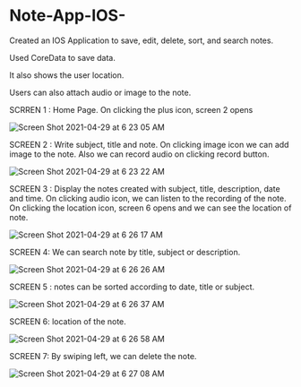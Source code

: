 # Note-App-IOS-
Created an IOS Application to save, edit, delete, sort, and search notes. 

Used CoreData to save data. 

It also shows the user location.

Users can also attach audio or image to the note.


SCRREN 1 : Home Page. On clicking the plus icon, screen 2 opens

![Screen Shot 2021-04-29 at 6 23 05 AM](https://user-images.githubusercontent.com/33275709/116542940-3ebf3080-a8bb-11eb-8c5f-233a9a314ae2.png)


SCREEN 2 : Write subject, title and note. On clicking image icon we can add image to the note. Also we can record audio on clicking record button.


![Screen Shot 2021-04-29 at 6 23 22 AM](https://user-images.githubusercontent.com/33275709/116542943-3ebf3080-a8bb-11eb-9adf-78e42971b088.png)

SCREEN 3 : Display the notes created with subject, title, description, date and time. On clicking audio icon, we can listen to the recording of the note. On clicking the location icon, screen 6 opens and we can see the location of note.

![Screen Shot 2021-04-29 at 6 26 17 AM](https://user-images.githubusercontent.com/33275709/116542944-3f57c700-a8bb-11eb-8ae1-a60f544cc315.png)

SCREEN 4: We can search note by title, subject or description.

![Screen Shot 2021-04-29 at 6 26 26 AM](https://user-images.githubusercontent.com/33275709/116542945-3f57c700-a8bb-11eb-9258-a76dfdb279db.png)

SCREEN 5 :  notes can be sorted according to date, title or subject.


![Screen Shot 2021-04-29 at 6 26 37 AM](https://user-images.githubusercontent.com/33275709/116542946-3f57c700-a8bb-11eb-8da4-cfa9371f82c5.png)

SCREEN 6: location of the note.

![Screen Shot 2021-04-29 at 6 26 58 AM](https://user-images.githubusercontent.com/33275709/116542947-3ff05d80-a8bb-11eb-965e-4e182c7560d5.png)

SCREEN 7: By swiping left, we can delete the note.


![Screen Shot 2021-04-29 at 6 27 08 AM](https://user-images.githubusercontent.com/33275709/116542951-3ff05d80-a8bb-11eb-8f3d-aec10b90474b.png)
